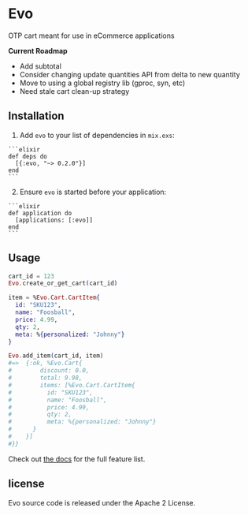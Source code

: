 # Evo

OTP cart meant for use in eCommerce applications

**Current Roadmap**
- Add subtotal
- Consider changing update quantities API from delta to new quantity
- Move to using a global registry lib (gproc, syn, etc)
- Need stale cart clean-up strategy

## Installation

  1. Add `evo` to your list of dependencies in `mix.exs`:

    ```elixir
    def deps do
      [{:evo, "~> 0.2.0"}]
    end
    ```

  2. Ensure `evo` is started before your application:

    ```elixir
    def application do
      [applications: [:evo]]
    end
    ```

## Usage

```elixir
cart_id = 123
Evo.create_or_get_cart(cart_id)

item = %Evo.Cart.CartItem{
  id: "SKU123",
  name: "Foosball",
  price: 4.99,
  qty: 2,
  meta: %{personalized: "Johnny"}
}

Evo.add_item(cart_id, item)
#=>  {:ok, %Evo.Cart{
#        discount: 0.0,
#        total: 9.98,
#        items: [%Evo.Cart.CartItem{
#          id: "SKU123",
#          name: "Foosball",
#          price: 4.99,
#          qty: 2,
#          meta: %{personalized: "Johnny"}
#      }
#    }]
#}}
```

Check out [the docs](http://hexdocs.pm/evo/) for the full feature list.

## license

Evo source code is released under the Apache 2 License.
